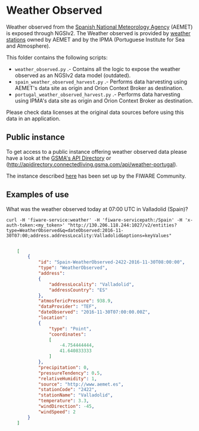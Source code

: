 # Weather Observed

Weather observed from the [Spanish National Meteorology Agency](http://aemet.es) (AEMET) is exposed through NGSIv2.
The Weather observed is provided by [weather stations](../../PointOfInterest/WeatherStation) owned by AEMET and by the IPMA (Portuguese Institute for Sea and Atmosphere). 

This folder contains the following scripts:

+ `weather_observed.py` .- Contains all the logic to expose the weather observed as an NGSIv2 data model (outdated).
+ `spain_weather_observed_harvest.py` .- Performs data harvesting using AEMET's data site as origin and Orion Context Broker as destination. 
+ `portugal_weather_observed_harvest.py` .- Performs data harvesting using IPMA's data site as origin and Orion Context Broker as destination. 

Please check data licenses at the original data sources before using this data in an application.

## Public instance

To get access to a public instance offering weather observed data please have a look at the [GSMA's API Directory](http://apidirectory.connectedliving.gsma.com/api/weather-spain) or (http://apidirectory.connectedliving.gsma.com/api/weather-portugal). 

The instance described [here](https://docs.google.com/document/d/1lHP7XS-7TNzsxLa0bNFb-96JnJXh0ecIHS3-H0qMREg/edit?usp=sharing) has been set up by the FIWARE Community.

## Examples of use

What was the weather observed today at 07:00 UTC in Valladolid (Spain)?

```curl -H 'fiware-service:weather' -H 'fiware-servicepath:/Spain' -H 'x-auth-token:<my_token>' "http://130.206.118.244:1027/v2/entities?type=WeatherObserved&q=dateObserved:2016-11-30T07:00;address.addressLocality:Valladolid&options=keyValues"```

```json

    [
        {
            "id": "Spain-WeatherObserved-2422-2016-11-30T08:00:00",
            "type": "WeatherObserved",
            "address":
            {
                "addressLocality": "Valladolid",
                "addressCountry": "ES"
            },
            "atmosfericPressure": 938.9,
            "dataProvider": "TEF",
            "dateObserved": "2016-11-30T07:00:00.00Z",
            "location":
            {
                "type": "Point",
                "coordinates":
                [
                    -4.754444444,
                    41.640833333
                ]
            },
            "precipitation": 0,
            "pressureTendency": 0.5,
            "relativeHumidity": 1,
            "source": "http://www.aemet.es",
            "stationCode": "2422",
            "stationName": "Valladolid",
            "temperature": 3.3,
            "windDirection": -45,
            "windSpeed": 2
        }
    ]

```


